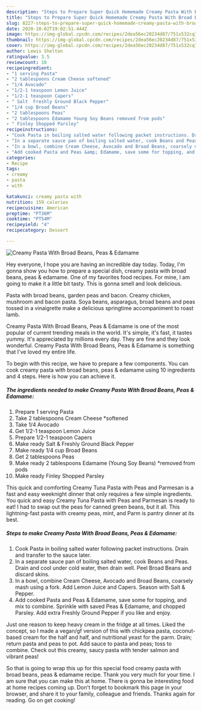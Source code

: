 ```yaml
---
description: "Steps to Prepare Super Quick Homemade Creamy Pasta With Broad Beans, Peas &amp;amp; Edamame"
title: "Steps to Prepare Super Quick Homemade Creamy Pasta With Broad Beans, Peas &amp;amp; Edamame"
slug: 8227-steps-to-prepare-super-quick-homemade-creamy-pasta-with-broad-beans-peas-and-amp-edamame
date: 2020-10-02T19:02:51.444Z
image: https://img-global.cpcdn.com/recipes/2dea56ec20234d87/751x532cq70/creamy-pasta-with-broad-beans-peas-edamame-recipe-main-photo.jpg
thumbnail: https://img-global.cpcdn.com/recipes/2dea56ec20234d87/751x532cq70/creamy-pasta-with-broad-beans-peas-edamame-recipe-main-photo.jpg
cover: https://img-global.cpcdn.com/recipes/2dea56ec20234d87/751x532cq70/creamy-pasta-with-broad-beans-peas-edamame-recipe-main-photo.jpg
author: Lewis Shelton
ratingvalue: 3.5
reviewcount: 10
recipeingredient:
- "1 serving Pasta"
- "2 tablespoons Cream Cheese softened"
- "1/4 Avocado"
- "1/2-1 teaspoon Lemon Juice"
- "1/2-1 teaspoon Capers"
- " Salt  Freshly Ground Black Pepper"
- "1/4 cup Broad Beans"
- "2 tablespoons Peas"
- "2 tablespoons Edamame Young Soy Beans removed from pods"
- " Finley Shopped Parsley"
recipeinstructions:
- "Cook Pasta in boiling salted water following packet instructions. Drain and transfer to the sauce later."
- "In a separate sauce pan of boiling salted water, cook Beans and Peas. Drain and cool under cold water, then drain well. Peel Broad Beans and discard skins."
- "In a bowl, combine Cream Cheese, Avocado and Broad Beans, coarsely mash using a fork. Add Lemon Juice and Capers. Season with Salt &amp; Pepper."
- "Add cooked Pasta and Peas &amp; Edamame, save some for topping, and mix to combine. Sprinkle with saved Peas &amp; Edamame, and chopped Parsley. Add extra Freshly Ground Pepper if you like and enjoy."
categories:
- Recipe
tags:
- creamy
- pasta
- with

katakunci: creamy pasta with 
nutrition: 159 calories
recipecuisine: American
preptime: "PT36M"
cooktime: "PT54M"
recipeyield: "4"
recipecategory: Dessert

---
```



![Creamy Pasta With Broad Beans, Peas &amp; Edamame](https://img-global.cpcdn.com/recipes/2dea56ec20234d87/751x532cq70/creamy-pasta-with-broad-beans-peas-edamame-recipe-main-photo.jpg)

Hey everyone, I hope you are having an incredible day today. Today, I'm gonna show you how to prepare a special dish, creamy pasta with broad beans, peas &amp; edamame. One of my favorites food recipes. For mine, I am going to make it a little bit tasty. This is gonna smell and look delicious.

Pasta with broad beans, garden peas and bacon. Creamy chicken, mushroom and bacon pasta. Soya beans, asparagus, broad beans and peas tossed in a vinaigrette make a delicious springtime accompaniment to roast lamb.

Creamy Pasta With Broad Beans, Peas &amp; Edamame is one of the most popular of current trending meals in the world. It's simple, it's fast, it tastes yummy. It's appreciated by millions every day. They are fine and they look wonderful. Creamy Pasta With Broad Beans, Peas &amp; Edamame is something that I've loved my entire life.


To begin with this recipe, we have to prepare a few components. You can cook creamy pasta with broad beans, peas &amp; edamame using 10 ingredients and 4 steps. Here is how you can achieve it.

<!--inarticleads1-->

##### The ingredients needed to make Creamy Pasta With Broad Beans, Peas &amp; Edamame:

1. Prepare 1 serving Pasta
1. Take 2 tablespoons Cream Cheese *softened
1. Take 1/4 Avocado
1. Get 1/2-1 teaspoon Lemon Juice
1. Prepare 1/2-1 teaspoon Capers
1. Make ready  Salt &amp; Freshly Ground Black Pepper
1. Make ready 1/4 cup Broad Beans
1. Get 2 tablespoons Peas
1. Make ready 2 tablespoons Edamame (Young Soy Beans) *removed from pods
1. Make ready  Finley Shopped Parsley


This quick and comforting Creamy Tuna Pasta with Peas and Parmesan is a fast and easy weeknight dinner that only requires a few simple ingredients. You quick and easy Creamy Tuna Pasta with Peas and Parmesan is ready to eat! I had to swap out the peas for canned green beans, but it all. This lightning-fast pasta with creamy peas, mint, and Parm is pantry dinner at its best. 

<!--inarticleads2-->

##### Steps to make Creamy Pasta With Broad Beans, Peas &amp; Edamame:

1. Cook Pasta in boiling salted water following packet instructions. Drain and transfer to the sauce later.
1. In a separate sauce pan of boiling salted water, cook Beans and Peas. Drain and cool under cold water, then drain well. Peel Broad Beans and discard skins.
1. In a bowl, combine Cream Cheese, Avocado and Broad Beans, coarsely mash using a fork. Add Lemon Juice and Capers. Season with Salt &amp; Pepper.
1. Add cooked Pasta and Peas &amp; Edamame, save some for topping, and mix to combine. Sprinkle with saved Peas &amp; Edamame, and chopped Parsley. Add extra Freshly Ground Pepper if you like and enjoy.


Just one reason to keep heavy cream in the fridge at all times. Liked the concept, so I made a vegan/gf version of this with chickpea pasta, coconut-based cream for the half and half, and nutritional yeast for the parm. Drain; return pasta and peas to pot. Add sauce to pasta and peas; toss to combine. Check out this creamy, saucy pasta with tender salmon and vibrant peas! 

So that is going to wrap this up for this special food creamy pasta with broad beans, peas &amp; edamame recipe. Thank you very much for your time. I am sure that you can make this at home. There is gonna be interesting food at home recipes coming up. Don't forget to bookmark this page in your browser, and share it to your family, colleague and friends. Thanks again for reading. Go on get cooking!
